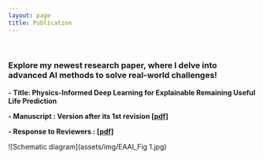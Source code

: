 ```yaml
---
layout: page
title: Publication
---
```


<br/>

### Explore my newest research paper, where I delve into advanced AI methods to solve real-world challenges!

**- Title: Physics-Informed Deep Learning for Explainable Remaining Useful Life Prediction**

**- Manuscript : Version after its 1st revision [[pdf]](https://drive.google.com/file/d/1XAs6LS1Yx83Ps_4Eb0zINzDuB4DDEpkB/view?usp=drive_link)**

**- Response to Reviewers : [[pdf]](https://drive.google.com/file/d/1BpZyeMK6PVN5mJ6tFajzJGt-YDsYNJyF/view?usp=drive_link)**

![Schematic diagram](assets/img/EAAI_Fig 1.jpg)

<br/>
